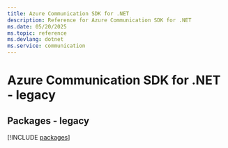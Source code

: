 ```yaml
---
title: Azure Communication SDK for .NET
description: Reference for Azure Communication SDK for .NET
ms.date: 05/20/2025
ms.topic: reference
ms.devlang: dotnet
ms.service: communication
---
```

# Azure Communication SDK for .NET - legacy
## Packages - legacy
[!INCLUDE [packages](communication-index.md)]